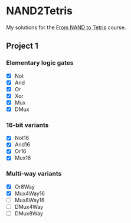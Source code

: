 # NAND2Tetris

My solutions for the [From NAND to Tetris] course.

## Project 1

### Elementary logic gates

- [x] Not
- [x] And
- [x] Or
- [x] Xor
- [x] Mux
- [x] DMux

### 16-bit variants

- [x] Not16
- [x] And16
- [x] Or16
- [x] Mux16

### Multi-way variants

- [x] Or8Way
- [x] Mux4Way16
- [ ] Mux8Way16
- [ ] DMux4Way
- [ ] DMux8Way

[From NAND to Tetris]: http://nand2tetris.org/
